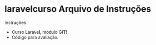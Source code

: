 # laravelcurso Arquivo de Instruções

Instruções
- Curso Laravel, modulo GIT!
- Código para avaliação.
